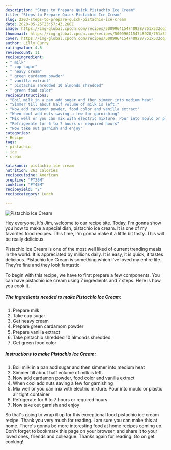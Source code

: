 ```yaml
---
description: "Steps to Prepare Quick Pistachio Ice Cream"
title: "Steps to Prepare Quick Pistachio Ice Cream"
slug: 2203-steps-to-prepare-quick-pistachio-ice-cream
date: 2020-05-25T23:57:43.260Z
image: https://img-global.cpcdn.com/recipes/5009964154748928/751x532cq70/pistachio-ice-cream-recipe-main-photo.jpg
thumbnail: https://img-global.cpcdn.com/recipes/5009964154748928/751x532cq70/pistachio-ice-cream-recipe-main-photo.jpg
cover: https://img-global.cpcdn.com/recipes/5009964154748928/751x532cq70/pistachio-ice-cream-recipe-main-photo.jpg
author: Lilly Curry
ratingvalue: 4.8
reviewcount: 11
recipeingredient:
- " milk"
- " cup sugar"
- " heavy cream"
- " green cardamom powder"
- " vanilla extract"
- " pistachio shredded 10 almonds shredded"
- " green food color"
recipeinstructions:
- "Boil milk in a pan add sugar and then simmer into medium heat"
- "Simmer till about half volume of milk is left."
- "Now add cardamon powder, food color and vanilla extract"
- "When cool add nuts saving a few for garnishing"
- "Mix well or you can mix with electric mixture. Pour into mould or plastic air tight container"
- "Refrigerate for 6 to 7 hours or required hours"
- "Now take out garnish and enjoy"
categories:
- Recipe
tags:
- pistachio
- ice
- cream

katakunci: pistachio ice cream 
nutrition: 263 calories
recipecuisine: American
preptime: "PT38M"
cooktime: "PT45M"
recipeyield: "2"
recipecategory: Lunch

---
```



![Pistachio Ice Cream](https://img-global.cpcdn.com/recipes/5009964154748928/751x532cq70/pistachio-ice-cream-recipe-main-photo.jpg)

Hey everyone, it's Jim, welcome to our recipe site. Today, I'm gonna show you how to make a special dish, pistachio ice cream. It is one of my favorites food recipes. This time, I'm gonna make it a little bit tasty. This will be really delicious.

Pistachio Ice Cream is one of the most well liked of current trending meals in the world. It is appreciated by millions daily. It is easy, it is quick, it tastes delicious. Pistachio Ice Cream is something which I've loved my entire life. They're fine and they look fantastic.




To begin with this recipe, we have to first prepare a few components. You can have pistachio ice cream using 7 ingredients and 7 steps. Here is how you cook it.

<!--inarticleads1-->

##### The ingredients needed to make Pistachio Ice Cream:

1. Prepare  milk
1. Take  cup sugar
1. Get  heavy cream
1. Prepare  green cardamom powder
1. Prepare  vanilla extract
1. Take  pistachio shredded 10 almonds shredded
1. Get  green food color




<!--inarticleads2-->

##### Instructions to make Pistachio Ice Cream:

1. Boil milk in a pan add sugar and then simmer into medium heat
1. Simmer till about half volume of milk is left.
1. Now add cardamon powder, food color and vanilla extract
1. When cool add nuts saving a few for garnishing
1. Mix well or you can mix with electric mixture. Pour into mould or plastic air tight container
1. Refrigerate for 6 to 7 hours or required hours
1. Now take out garnish and enjoy




So that's going to wrap it up for this exceptional food pistachio ice cream recipe. Thank you very much for reading. I am sure you can make this at home. There's gonna be more interesting food at home recipes coming up. Don't forget to bookmark this page on your browser, and share it to your loved ones, friends and colleague. Thanks again for reading. Go on get cooking!
